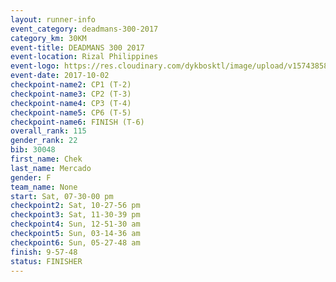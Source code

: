 ```yaml
---
layout: runner-info 
event_category: deadmans-300-2017 
category_km: 30KM 
event-title: DEADMANS 300 2017 
event-location: Rizal Philippines 
event-logo: https://res.cloudinary.com/dykbosktl/image/upload/v1574385898/Logo/2017-DM300-Logo_ljecaw.jpg 
event-date: 2017-10-02 
checkpoint-name2: CP1 (T-2) 
checkpoint-name3: CP2 (T-3) 
checkpoint-name4: CP3 (T-4) 
checkpoint-name5: CP6 (T-5) 
checkpoint-name6: FINISH (T-6) 
overall_rank: 115
gender_rank: 22
bib: 30048
first_name: Chek
last_name: Mercado
gender: F
team_name: None
start: Sat, 07-30-00 pm
checkpoint2: Sat, 10-27-56 pm
checkpoint3: Sat, 11-30-39 pm
checkpoint4: Sun, 12-51-30 am
checkpoint5: Sun, 03-14-36 am
checkpoint6: Sun, 05-27-48 am
finish: 9-57-48
status: FINISHER
---
```


